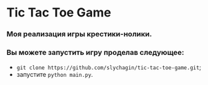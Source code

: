 # Tic Tac Toe Game
### Моя реализация игры крестики-нолики.

### Вы можете запустить игру проделав следующее:
- `git clone https://github.com/slychagin/tic-tac-toe-game.git`;
- запустите `python main.py`.
